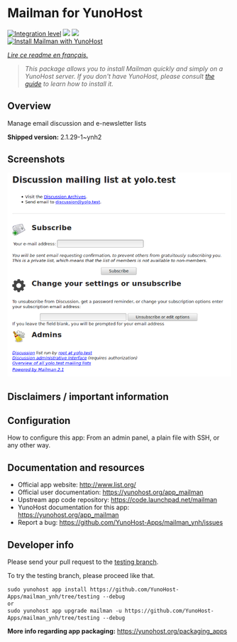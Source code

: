 <!--
N.B.: This README was automatically generated by https://github.com/YunoHost/apps/tree/master/tools/README-generator
It shall NOT be edited by hand.
-->

# Mailman for YunoHost

[![Integration level](https://dash.yunohost.org/integration/mailman.svg)](https://dash.yunohost.org/appci/app/mailman) ![](https://ci-apps.yunohost.org/ci/badges/mailman.status.svg) ![](https://ci-apps.yunohost.org/ci/badges/mailman.maintain.svg)  
[![Install Mailman with YunoHost](https://install-app.yunohost.org/install-with-yunohost.svg)](https://install-app.yunohost.org/?app=mailman)

*[Lire ce readme en français.](./README_fr.md)*

> *This package allows you to install Mailman quickly and simply on a YunoHost server.
If you don't have YunoHost, please consult [the guide](https://yunohost.org/#/install) to learn how to install it.*

## Overview

Manage email discussion and e-newsletter lists

**Shipped version:** 2.1.29-1~ynh2



## Screenshots

![](./doc/screenshots/screenshot.png)

## Disclaimers / important information

## Configuration

How to configure this app: From an admin panel, a plain file with SSH, or any other way.

## Documentation and resources

* Official app website: http://www.list.org/
* Official user documentation: https://yunohost.org/app_mailman
* Upstream app code repository: https://code.launchpad.net/mailman
* YunoHost documentation for this app: https://yunohost.org/app_mailman
* Report a bug: https://github.com/YunoHost-Apps/mailman_ynh/issues

## Developer info

Please send your pull request to the [testing branch](https://github.com/YunoHost-Apps/mailman_ynh/tree/testing).

To try the testing branch, please proceed like that.
```
sudo yunohost app install https://github.com/YunoHost-Apps/mailman_ynh/tree/testing --debug
or
sudo yunohost app upgrade mailman -u https://github.com/YunoHost-Apps/mailman_ynh/tree/testing --debug
```

**More info regarding app packaging:** https://yunohost.org/packaging_apps
